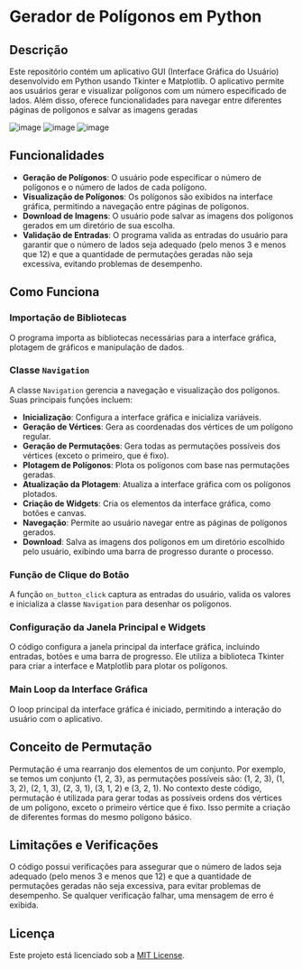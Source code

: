 # Gerador de Polígonos em Python

## Descrição

Este repositório contém um aplicativo GUI (Interface Gráfica do Usuário) desenvolvido em Python usando Tkinter e Matplotlib. O aplicativo permite aos usuários gerar e visualizar polígonos com um número especificado de lados. Além disso, oferece funcionalidades para navegar entre diferentes páginas de polígonos e salvar as imagens geradas

![image](https://github.com/user-attachments/assets/657056bf-35ad-4977-abd8-1fb8d806b223)
![image](https://github.com/user-attachments/assets/84d86c6c-82ea-4e4a-a09a-75c0ff4de418)
![image](https://github.com/user-attachments/assets/db68047b-5642-4c24-b380-a2eb49b92cd5)


## Funcionalidades

- **Geração de Polígonos**: O usuário pode especificar o número de polígonos e o número de lados de cada polígono.
- **Visualização de Polígonos**: Os polígonos são exibidos na interface gráfica, permitindo a navegação entre páginas de polígonos.
- **Download de Imagens**: O usuário pode salvar as imagens dos polígonos gerados em um diretório de sua escolha.
- **Validação de Entradas**: O programa valida as entradas do usuário para garantir que o número de lados seja adequado (pelo menos 3 e menos que 12) e que a quantidade de permutações geradas não seja excessiva, evitando problemas de desempenho.

## Como Funciona

### Importação de Bibliotecas

O programa importa as bibliotecas necessárias para a interface gráfica, plotagem de gráficos e manipulação de dados.

### Classe `Navigation`

A classe `Navigation` gerencia a navegação e visualização dos polígonos. Suas principais funções incluem:

- **Inicialização**: Configura a interface gráfica e inicializa variáveis.
- **Geração de Vértices**: Gera as coordenadas dos vértices de um polígono regular.
- **Geração de Permutações**: Gera todas as permutações possíveis dos vértices (exceto o primeiro, que é fixo).
- **Plotagem de Polígonos**: Plota os polígonos com base nas permutações geradas.
- **Atualização da Plotagem**: Atualiza a interface gráfica com os polígonos plotados.
- **Criação de Widgets**: Cria os elementos da interface gráfica, como botões e canvas.
- **Navegação**: Permite ao usuário navegar entre as páginas de polígonos gerados.
- **Download**: Salva as imagens dos polígonos em um diretório escolhido pelo usuário, exibindo uma barra de progresso durante o processo.

### Função de Clique do Botão

A função `on_button_click` captura as entradas do usuário, valida os valores e inicializa a classe `Navigation` para desenhar os polígonos.

### Configuração da Janela Principal e Widgets

O código configura a janela principal da interface gráfica, incluindo entradas, botões e uma barra de progresso. Ele utiliza a biblioteca Tkinter para criar a interface e Matplotlib para plotar os polígonos.

### Main Loop da Interface Gráfica

O loop principal da interface gráfica é iniciado, permitindo a interação do usuário com o aplicativo.

## Conceito de Permutação

Permutação é uma rearranjo dos elementos de um conjunto. Por exemplo, se temos um conjunto {1, 2, 3}, as permutações possíveis são: (1, 2, 3), (1, 3, 2), (2, 1, 3), (2, 3, 1), (3, 1, 2) e (3, 2, 1). No contexto deste código, permutação é utilizada para gerar todas as possíveis ordens dos vértices de um polígono, exceto o primeiro vértice que é fixo. Isso permite a criação de diferentes formas do mesmo polígono básico.

## Limitações e Verificações

O código possui verificações para assegurar que o número de lados seja adequado (pelo menos 3 e menos que 12) e que a quantidade de permutações geradas não seja excessiva, para evitar problemas de desempenho. Se qualquer verificação falhar, uma mensagem de erro é exibida.


## Licença

Este projeto está licenciado sob a [MIT License](LICENSE).
